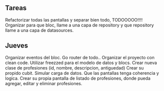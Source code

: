 ## Tareas
Refactorizar todas las pantallas y separar bien todo, TODOOOOO!!!!
Organizar para que bloc, llame a una capa de repository y que repository llame a una capa de datasources.



## Jueves
Organizar eventos del bloc.
Go router de todo..
Organizar el proyecto con clean code.
Utilizar freezzed para el modelo de datos y blocs.
Crear nueva clase de profesiones (id, nombre, descripcion, antiguedad)
Crear su propido cubit.
Simular carga de datos.
Que las pantallas tenga coherencia y logica.
Crear su propia pantalla de listado de profesiones, donde pueda agregar, editar y eliminar profesiones.

